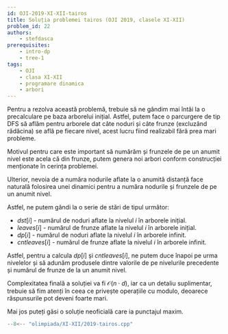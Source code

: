 ```yaml
---
id: OJI-2019-XI-XII-tairos
title: Soluția problemei tairos (OJI 2019, clasele XI-XII)
problem_id: 22
authors:
    - stefdasca
prerequisites:
    - intro-dp
    - tree-1
tags:
    - OJI
    - clasa XI-XII
    - programare dinamica
    - arbori
---
```



Pentru a rezolva această problemă, trebuie să ne gândim mai întâi la
o precalculare pe baza arborelui inițial. Astfel, putem face o parcurgere
de tip DFS să aflăm pentru arborele dat câte noduri și câte frunze (excluzând
rădăcina) se află pe fiecare nivel, acest lucru fiind realizabil fără prea mari
probleme.

Motivul pentru care este important să numărăm și frunzele de pe un anumit nivel
este acela că din frunze, putem genera noi arbori conform construcției menționate
în cerința problemei.

Ulterior, nevoia de a număra nodurile aflate la o anumită distanță face naturală
folosirea unei dinamici pentru a număra nodurile și frunzele de pe un anumit
nivel.

Astfel, ne putem gândi la o serie de stări de tipul următor:

- $dst[i]$ - numărul de noduri aflate la nivelul $i$ în arborele inițial.
- $leaves[i]$ - numărul de frunze aflate la nivelul $i$ în arborele inițial.
- $dp[i]$ - numărul de noduri aflate la nivelul $i$ în arborele infinit.
- $cntleaves[i]$ - numărul de frunze aflate la nivelul $i$ în arborele infinit.

Astfel, pentru a calcula $dp[i]$ și $cntleaves[i]$, ne putem duce înapoi pe urma
nivelelor și să adunăm produsele dintre valorile de pe nivelurile precedente și
numărul de frunze de la un anumit nivel.

Complexitatea finală a soluției va fi $\mathcal{O}(n \cdot d)$, iar ca un
detaliu suplimentar, trebuie să fim atenți în ceea ce privește operațiile cu
modulo, deoarece răspunsurile pot deveni foarte mari.

Mai jos puteți găsi o soluție neoficială care ia punctajul maxim.

```cpp
--8<-- "olimpiada/XI-XII/2019-tairos.cpp"
```